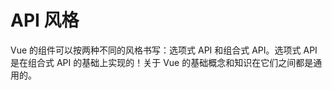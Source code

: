 # API 风格

Vue 的组件可以按两种不同的风格书写：选项式 API 和组合式 API。选项式 API 是在组合式 API 的基础上实现的！关于 Vue 的基础概念和知识在它们之间都是通用的。
